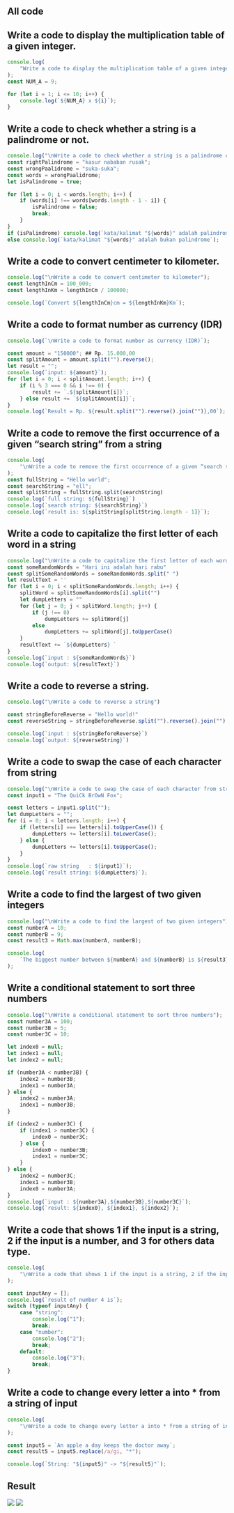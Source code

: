 ## All code
## Write a code to display the multiplication table of a given integer.
```js
console.log(
    "Write a code to display the multiplication table of a given integer"
);
const NUM_A = 9;

for (let i = 1; i <= 10; i++) {
    console.log(`${NUM_A} x ${i}`);
}
```

## Write a code to check whether a string is a palindrome or not.
```js
console.log("\nWrite a code to check whether a string is a palindrome or not");
const rightPalindrome = "kasur nababan rusak";
const wrongPaalidrome = "suka-suka";
const words = wrongPaalidrome;
let isPalindrome = true;

for (let i = 0; i < words.length; i++) {
    if (words[i] !== words[words.length - 1 - i]) {
        isPalindrome = false;
        break;
    }
}
if (isPalindrome) console.log(`kata/kalimat "${words}" adalah palindrome`);
else console.log(`kata/kalimat "${words}" adalah bukan palindrome`);
```
## Write a code to convert centimeter to kilometer.
```js
console.log("\nWrite a code to convert centimeter to kilometer");
const lengthInCm = 100_000;
const lengthInKm = lengthInCm / 100000;

console.log(`Convert ${lengthInCm}cm = ${lengthInKm}Km`);
```
## Write a code to format number as currency (IDR)

```js
console.log(`\nWrite a code to format number as currency (IDR)`);

const amount = "150000"; ## Rp. 15.000,00
const splitAmount = amount.split("").reverse();
let result = "";
console.log(`input: ${amount}`);
for (let i = 0; i < splitAmount.length; i++) {
    if (i % 3 === 0 && i !== 0) {
        result += `.${splitAmount[i]}`;
    } else result += `${splitAmount[i]}`;
}
console.log(`Result = Rp. ${result.split("").reverse().join("")},00`);
```

## Write a code to remove the first occurrence of a given “search string” from a string
```js
console.log(
    "\nWrite a code to remove the first occurrence of a given “search string” from a string"
);
const fullString = "Hello world";
const searchString = "ell";
const splitString = fullString.split(searchString)
console.log(`full string: ${fullString}`)
console.log(`search string: ${searchString}`)
console.log(`result is: ${splitString[splitString.length - 1]}`);
```

## Write a code to capitalize the first letter of each word in a string
```js
console.log("\nWrite a code to capitalize the first letter of each word in a string")
const someRandomWords = "Hari ini adalah hari rabu"
const splitSomeRandomWords = someRandomWords.split(" ")
let resultText = ''
for (let i = 0; i < splitSomeRandomWords.length; i++) {
    splitWord = splitSomeRandomWords[i].split("")
    let dumpLetters = ""
    for (let j = 0; j < splitWord.length; j++) {
        if (j !== 0)
            dumpLetters += splitWord[j]
        else
            dumpLetters += splitWord[j].toUpperCase()
    }
    resultText += `${dumpLetters} `
}
console.log(`input : ${someRandomWords}`)
console.log(`output: ${resultText}`)
```

## Write a code to reverse a string.
```js
console.log("\nWrite a code to reverse a string")

const stringBeforeReverse = "Hello world!"
const reverseString = stringBeforeReverse.split("").reverse().join("")

console.log(`input : ${stringBeforeReverse}`)
console.log(`output: ${reverseString}`)
```

## Write a code to swap the case of each character from string
```js
console.log("\nWrite a code to swap the case of each character from string");
const input1 = "The QuiCk BrOwN Fox";

const letters = input1.split("");
let dumpLetters = "";
for (i = 0; i < letters.length; i++) {
    if (letters[i] === letters[i].toUpperCase()) {
        dumpLetters += letters[i].toLowerCase();
    } else {
        dumpLetters += letters[i].toUpperCase();
    }
}
console.log(`raw string   : ${input1}`);
console.log(`result string: ${dumpLetters}`);
```

## Write a code to find the largest of two given integers
```js
console.log("\nWrite a code to find the largest of two given integers");
const numberA = 10;
const numberB = 9;
const result3 = Math.max(numberA, numberB);

console.log(
    `The biggest number between ${numberA} and ${numberB} is ${result3}`
);
```

## Write a conditional statement to sort three numbers
```js
console.log("\nWrite a conditional statement to sort three numbers");
const number3A = 100;
const number3B = 5;
const number3C = 10;

let index0 = null;
let index1 = null;
let index2 = null;

if (number3A < number3B) {
    index2 = number3B;
    index1 = number3A;
} else {
    index2 = number3A;
    index1 = number3B;
}

if (index2 > number3C) {
    if (index1 > number3C) {
        index0 = number3C;
    } else {
        index0 = number3B;
        index1 = number3C;
    }
} else {
    index2 = number3C;
    index1 = number3B;
    index0 = number3A;
}
console.log(`input : ${number3A},${number3B},${number3C}`);
console.log(`result: ${index0}, ${index1}, ${index2}`);
```

## Write a code that shows 1 if the input is a string, 2 if the input is a number, and 3 for others data type.

```js
console.log(
    "\nWrite a code that shows 1 if the input is a string, 2 if the input is a number, and 3 for others data type."
);

const inputAny = [];
console.log(`result of number 4 is`);
switch (typeof inputAny) {
    case "string":
        console.log("1");
        break;
    case "number":
        console.log("2");
        break;
    default:
        console.log("3");
        break;
}
```

## Write a code to change every letter a into * from a string of input

```js
console.log(
    "\nWrite a code to change every letter a into * from a string of input"
);

const input5 = `An apple a day keeps the doctor away`;
const result5 = input5.replace(/a/gi, "*");

console.log(`String: "${input5}" -> "${result5}"`);
```


## Result

![](result-exercise-03a.png)
![](result-exercise-03b.png)